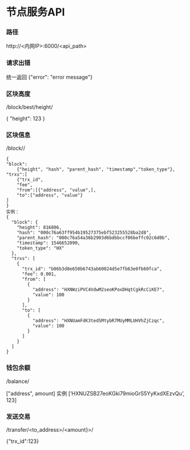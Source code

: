 # 节点服务API
### 路径
http://<内网IP>:6000/<api_path>

### 请求出错
统一返回
{"error":  "error message"}

### 区块高度
/block/best/height/


{ "height": 123 }

### 区块信息
/block/<height>/
	
	
```
{
"block": 
	{"height", "hash", "parent_hash", "timestamp","token_type"},
"trxs":[
	{"trx_id", 
	"fee", 
	"from":[{"address", "value",], 
	"to":["address", "value"}
]
}
实例：
{
  "block": {
    "height": 816806,
    "hash": "000c76a63ff954b19527375ebf523255528ba2d8",
    "parent_hash": "000c76a54a36b2903d6bdbbccf06beffc02c6d0b",
    "timestamp": 1546652090,
    "token_type": "HX"
  },
  "trxs": [
    {
      "trx_id": "b06b3d8e650b6743ab60024d5e7fb63e0fb60fca",
      "fee": 0.001,
      "from": [
        {
          "address": "HXNWziPVC4VdwM2seoKPoxDHqtCgkRcCiKE7",
          "value": 100
        }
      ],
      "to": [
        {
          "address": "HXNUamFdK3tedSMtybR7MUyMMLUHVhZjCzqc",
          "value": 100
        }
      ]
    }
  ]
}

```

### 钱包余额
/balance/


["address",  amount]
实例
[‘HXNUZSB27eoKGki79mioGrS5YyKxdXEzvQu’, 123]

### 发送交易
/transfer/<to_address>/<amount}>/


{"trx_id":123}
